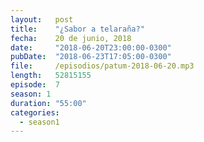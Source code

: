 ```yaml
---
layout:   post
title:    "¿Sabor a telaraña?"
fecha:    20 de junio, 2018
date:     "2018-06-20T23:00:00-0300"
pubDate:  "2018-06-23T17:05:00-0300"
file:     /episodios/patum-2018-06-20.mp3
length:   52815155
episode:  7
season: 1
duration: "55:00"
categories:
  - season1
---
```

